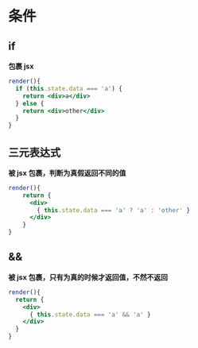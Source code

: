 # 条件

## if

**包裹 jsx**

```jsx
render(){
  if (this.state.data === 'a') {
    return <div>a</div>
  } else {
    return <div>other</div>
  }
}
```

## 三元表达式

**被 jsx 包裹，判断为真假返回不同的值**

```jsx
render(){
    return {
      <div>
        { this.state.data === 'a' ? 'a' : 'other' }
      </div>
    }
}
```

## &&

**被 jsx 包裹，只有为真的时候才返回值，不然不返回**

```jsx
render(){
  return {
    <div>
      { this.state.data === 'a' && 'a' }
    </div>
  }
}
```


